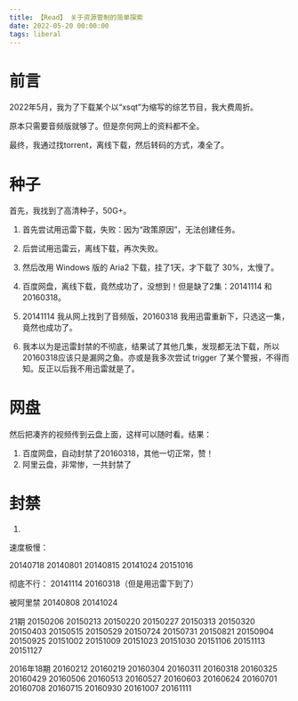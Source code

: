 ```yaml
---
title: 【Read】 关于资源管制的简单探索
date: 2022-05-20 00:00:00
tags: liberal
---
```


# 前言

2022年5月，我为了下载某个以“xsqt”为缩写的综艺节目，我大费周折。

原本只需要音频版就够了。但是奈何网上的资料都不全。

最终，我通过找torrent，离线下载，然后转码的方式，凑全了。

# 种子

首先，我找到了高清种子，50G+。

1. 首先尝试用迅雷下载，失败：因为“政策原因”，无法创建任务。

1. 后尝试用迅雷云，离线下载，再次失败。

1. 然后改用 Windows 版的 Aria2 下载，挂了1天，才下载了 30%，太慢了。

1. 百度网盘，离线下载，竟然成功了，没想到！但是缺了2集：20141114 和20160318。

1. 20141114 我从网上找到了音频版，20160318 我用迅雷重新下，只选这一集，竟然也成功了。

1. 我本以为是迅雷封禁的不彻底，结果试了其他几集，发现都无法下载，所以20160318应该只是漏网之鱼。亦或是我多次尝试 trigger 了某个警报，不得而知。反正以后我不用迅雷就是了。

# 网盘

然后把凑齐的视频传到云盘上面，这样可以随时看。结果：

1. 百度网盘，自动封禁了20160318，其他一切正常，赞！
1. 阿里云盘，非常惨，一共封禁了



# 封禁

1. 


速度极慢：

20140718
20140801
20140815
20141024
20151016

彻底不行：
20141114
20160318（但是用迅雷下到了）

被阿里禁
20140808
20141024

21期
20150206
20150213
20150220
20150227
20150313
20150320
20150403
20150515
20150529
20150724
20150731
20150821
20150904
20150925
20151002
20151009
20151023
20151030
20151106
20151113
20151127

2016年18期
20160212
20160219
20160304
20160311
20160318
20160325
20160429
20160506
20160513
20160527
20160603
20160624
20160701
20160708
20160715
20160930
20161007
20161111
